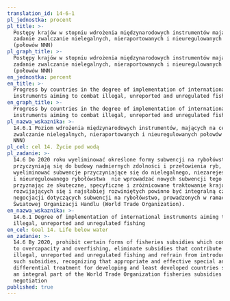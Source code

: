 ```yaml
---
translation_id: 14-6-1
pl_jednostka: procent
pl_title: >-
  Postępy krajów w stopniu wdrożenia międzynarodowych instrumentów mających za
  zadanie zwalczanie nielegalnych, nieraportowanych i nieuregulowanych połowów
  (połowów NNN)
pl_graph_title: >-
  Postępy krajów w stopniu wdrożenia międzynarodowych instrumentów mających za
  zadanie zwalczanie nielegalnych, nieraportowanych i nieuregulowanych połowów
  (połowów NNN)
en_jednostka: percent
en_title: >-
  Progress by countries in the degree of implementation of international
  instruments aiming to combat illegal, unreported and unregulated fishing
en_graph_title: >-
  Progress by countries in the degree of implementation of international
  instruments aiming to combat illegal, unreported and unregulated fishing
pl_nazwa_wskaznika: >-
  14.6.1 Poziom wdrożenia międzynarodowych instrumentów, mających na celu
  zwalczanie nielegalnych, nieraportowanych i nieuregulowanych połowów (połowów
  NNN)
pl_cel: cel 14. Życie pod wodą
pl_zadanie: >-
  14.6 Do 2020 roku wyeliminować określone formy subwencji na rybołówstwo, które
  przyczyniają się do budowy nadmiernych zdolności i przełowienia ryb,
  wyeliminować subwencje przyczyniające się do nielegalnego, niezarejestrowanego
  i nieuregulowanego rybołówstwa  nie wprowadzać nowych subwencji tego typu,
  przyznając że skuteczne, specyficzne i zróżnicowane traktowanie krajów
  rozwijających się i najsłabiej rozwiniętych powinno być integralną częścią
  negocjacji dotyczących subwencji na rybołówstwo, prowadzonych w ramach
  Światowej Organizacji Handlu (World Trade Organization).
en_nazwa_wskaznika: >-
  14.6.1 Degree of implementation of international instruments aiming to combat
  illegal, unreported and unregulated fishing
en_cel: Goal 14. Life below water
en_zadanie: >-
  14.6 By 2020, prohibit certain forms of fisheries subsidies which contribute
  to overcapacity and overfishing, eliminate subsidies that contribute to
  illegal, unreported and unregulated fishing and refrain from introducing new
  such subsidies, recognizing that appropriate and effective special and
  differential treatment for developing and least developed countries should be
  an integral part of the World Trade Organization fisheries subsidies
  negotiation
published: true
---
```

